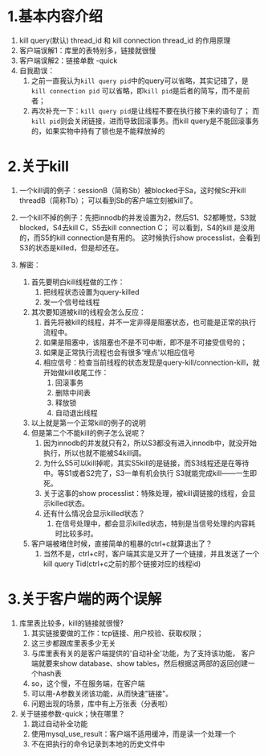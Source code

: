 # 1.基本内容介绍
1.  kill query(默认) thread_id 和 kill connection thread_id 的作用原理
2.  客户端误解1：库里的表特别多，链接就很慢
3.  客户端误解2：链接单数 -quick 
4.  自我勘误：
    1.  之前一直我认为`kill query pid`中的query可以省略，其实记错了，是`kill connection pid`
        可以省略，即`kill pid`是后者的简写，而不是前者； 
    2.  再次补充一下：`kill query pid`是让线程不要在执行接下来的语句了；
        而`kill pid`则会关闭链接，进而导致回滚事务。而kill query是不能回滚事务的，如果实物中持有了锁也是不能释放掉的
# 2.关于kill
1.  一个kill调的例子：sessionB（简称Sb）被blocked于Sa，这时候Sc开kill threadB（简称Tb）；
    可以看到Sb的客户端立刻被kill了。

2.  一个kill不掉的例子：先把innodb的并发设置为2，然后S1、S2都睡觉，S3就blocked，S4去kill C，S5去kill connection C；
    可以看到，S4的kill 是没用的，而S5的kill connection是有用的。
    这时候执行show processlist，会看到S3的状态是killed，但是却还在。

3.  解密：
    1.  首先要明白kill线程做的工作：
        1.  把线程状态设置为query-killed
        2.  发一个信号给线程
    2.  其次要知道被kill的线程会怎么反应：
        1.  首先将被kill的线程，并不一定非得是阻塞状态，也可能是正常的执行流程中。
        2.  如果是阻塞中，该阻塞也不是不可中断，即不是不可接受信号的；
        3.  如果是正常执行流程也会有很多'埋点'以相应信号
        4.  相应信号：检查当前线程的状态发现是query-kill/connection-kill，就开始做kill收尾工作：
            1.  回滚事务
            2.  删除中间表
            3.  释放锁
            4.  自动退出线程
    3.  以上就是第一个正常kill的例子的说明
    4.  但是第二个不能kill的例子怎么说呢？
        1.  因为innodb的并发就只有2，所以S3都没有进入innodb中，就没开始执行，所以也就不能被S4kill调。
        2.  为什么S5可以kill掉呢，其实S5kill的是链接，而S3线程还是在等待中。等S1或者S2完了，S3一单有机会执行
            S3就能完成kill——一生即死。
        3.  关于这事的show processlist：特殊处理，被kill调链接的线程，会显示killed状态。
        4.  还有什么情况会显示killed状态？
            1.  在信号处理中，都会显示killed状态，特别是当信号处理的内容耗时比较多时。
    5.  客户端被堵住时候，直接简单的粗暴的ctrl+c就算退出了？
        1.  当然不是，ctrl+c时，客户端其实是又开了一个链接，并且发送了一个kill query Tid(ctrl+c之前的那个链接对应的线程id)
        

# 3.关于客户端的两个误解
1.  库里表比较多，kill的链接就很慢?
    1.  其实链接要做的工作：tcp链接、用户校验、获取权限；
    2.  这三步都跟库里表多少无关
    3.  与库里表有关的是客户端提供的'自动补全'功能，为了支持该功能，
        客户端就要来show database、show tables，然后根据这两部的返回创建一个hash表
    4.  so，这个慢，不在服务端，在客户端
    5.  可以用-A参数关闭该功能，从而快速"链接"。
    6.  问题出现的场景，库中有上万张表（分表啦）
2.  关于链接参数-quick；快在哪里？
    1.  跳过自动补全功能
    2.  使用mysql_use_result：客户端不适用缓冲，而是读一个处理一个
    3.  不在把执行的命令记录到本地的历史文件中


        